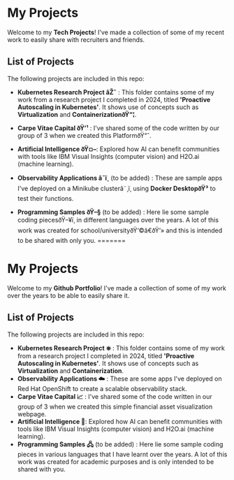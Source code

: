 ﻿# My Projects 

Welcome to my **Tech Projects**! I've made a collection of some of my recent work to easily share with recruiters and friends.


## List of Projects

The following projects are included in this repo:

  -  **Kubernetes Research Project  âŽˆ** : This folder contains some of my work from a research project I completed in 2024, titled **'Proactive Autoscaling in Kubernetes'**. It shows use of concepts such as **Virtualization** and **ContainerizationðŸ“¦**.
  -  **Carpe Vitae Capital ðŸ’¹** : I've shared some of the code written by our group of 3 when we created this PlatformðŸ“ˆ.
  -  **Artificial Intelligence ðŸ¤–**: Explored how AI can benefit communities with tools like IBM Visual Insights (computer vision) and H2O.ai (machine learning).

  -  **Observability Applications  â˜ï¸** (to be added) : These are sample apps I've deployed on a Minikube clusterâ˜¸ï¸ using **Docker DesktopðŸ³** to test their functions.
  -  **Programming Samples ðŸ–§** (to be added) : Here lie some sample coding piecesðŸ–¥ï¸ in different languages over the years. A lot of this work was created for school/universityðŸ‘©â€ðŸ’» and this is intended to be shared with only you.
=======
# My Projects 

Welcome to my **Github Portfolio**! I've made a collection of some of my work over the years to be able to easily share it.


## List of Projects

The following projects are included in this repo:

  -  **Kubernetes Research Project  ⎈** : This folder contains some of my work from a research project I completed in 2024, titled **'Proactive Autoscaling in Kubernetes'**. It shows use of concepts such as **Virtualization** and **Containerization**.
  -  **Observability Applications  ☁️** : These are some apps I've deployed on Red Hat OpenShift to create a scalable observability stack.
  -    **Carpe Vitae Capital 📈** : I've shared some of the code written in our group of 3 when we created this simple financial asset visualization webpage.
  -  **Artificial Intelligence 🤖**: Explored how AI can benefit communities with tools like IBM Visual Insights (computer vision) and H2O.ai (machine learning).
  -  **Programming Samples 🖧** (to be added) : Here lie some sample coding pieces in various languages that I have learnt over the years. A lot of this work was created for academic purposes and is only intended to be shared with you.
